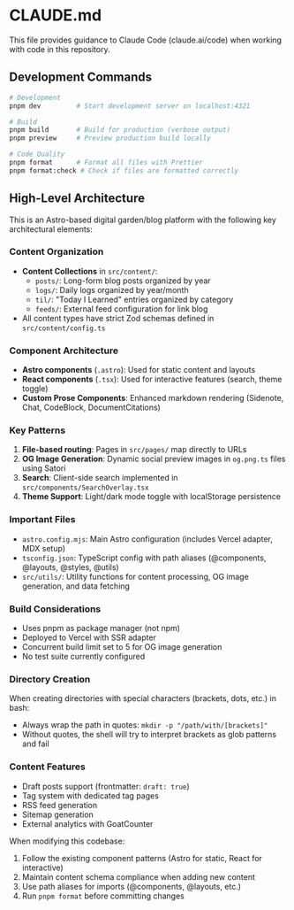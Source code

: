 # CLAUDE.md

This file provides guidance to Claude Code (claude.ai/code) when working with code in this repository.

## Development Commands

```bash
# Development
pnpm dev         # Start development server on localhost:4321

# Build
pnpm build       # Build for production (verbose output)
pnpm preview     # Preview production build locally

# Code Quality
pnpm format      # Format all files with Prettier
pnpm format:check # Check if files are formatted correctly
```

## High-Level Architecture

This is an Astro-based digital garden/blog platform with the following key architectural elements:

### Content Organization

- **Content Collections** in `src/content/`:
  - `posts/`: Long-form blog posts organized by year
  - `logs/`: Daily logs organized by year/month
  - `til/`: "Today I Learned" entries organized by category
  - `feeds/`: External feed configuration for link blog
- All content types have strict Zod schemas defined in `src/content/config.ts`

### Component Architecture

- **Astro components** (`.astro`): Used for static content and layouts
- **React components** (`.tsx`): Used for interactive features (search, theme toggle)
- **Custom Prose Components**: Enhanced markdown rendering (Sidenote, Chat, CodeBlock, DocumentCitations)

### Key Patterns

1. **File-based routing**: Pages in `src/pages/` map directly to URLs
2. **OG Image Generation**: Dynamic social preview images in `og.png.ts` files using Satori
3. **Search**: Client-side search implemented in `src/components/SearchOverlay.tsx`
4. **Theme Support**: Light/dark mode toggle with localStorage persistence

### Important Files

- `astro.config.mjs`: Main Astro configuration (includes Vercel adapter, MDX setup)
- `tsconfig.json`: TypeScript config with path aliases (@components, @layouts, @styles, @utils)
- `src/utils/`: Utility functions for content processing, OG image generation, and data fetching

### Build Considerations

- Uses pnpm as package manager (not npm)
- Deployed to Vercel with SSR adapter
- Concurrent build limit set to 5 for OG image generation
- No test suite currently configured

### Directory Creation

When creating directories with special characters (brackets, dots, etc.) in bash:

- Always wrap the path in quotes: `mkdir -p "/path/with/[brackets]"`
- Without quotes, the shell will try to interpret brackets as glob patterns and fail

### Content Features

- Draft posts support (frontmatter: `draft: true`)
- Tag system with dedicated tag pages
- RSS feed generation
- Sitemap generation
- External analytics with GoatCounter

When modifying this codebase:

1. Follow the existing component patterns (Astro for static, React for interactive)
2. Maintain content schema compliance when adding new content
3. Use path aliases for imports (@components, @layouts, etc.)
4. Run `pnpm format` before committing changes
